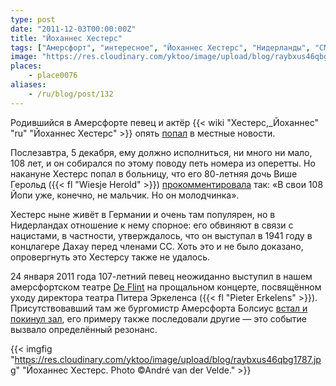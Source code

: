 ```yaml
---
type: post
date: "2011-12-03T00:00:00Z"
title: "Йоханнес Хестерс"
tags: ["Амерсфорт", "интересное", "Йоханнес Хестерс", "Нидерланды", "СМИ"]
image: "https://res.cloudinary.com/yktoo/image/upload/blog/raybxus46qbg1787.jpg"
places:
    - place0076
aliases:
    - /ru/blog/post/132
---
```


Родившийся в Амерсфорте певец и актёр {{< wiki "Хестерс,_Йоханнес" "ru" "Йоханнес Хестерс" >}} опять [попал](http://www.destadamersfoort.nl/scripts/edoris/edoris.dll?tem=LN_TEXT_VIEW&doc_id=19867092&pageid=134190&naam=Johan-Heesters-in-ziekenhuis-opgenomen) в местные новости.

Послезавтра, 5 декабря, ему должно исполниться, ни много ни мало, 108 лет, и он собирался по этому поводу петь номера из оперетты. Но накануне Хестерс попал в больницу, что его 80-летняя дочь Више Герольд ({{< fl "Wiesje Herold" >}}) [прокомментировала](http://www.bild.de/unterhaltung/leute/johannes-heesters/ich-schaffe-die-108-21286806.bild.html) так: «В свои 108 Йопи уже, конечно, не мальчик. Но он молодчинка».

<!--more-->

Хестерс ныне живёт в Германии и очень там популярен, но в Нидерландах отношение к нему спорное: его обвиняют в связи с нацистами, в частности, утверждалось, что он выступал в 1941 году в концлагере Дахау перед членами СС. Хоть это и не было доказано, опровергнуть это Хестерсу также не удалось.

24 января 2011 года 107-летний певец неожиданно выступил в нашем амерсфортском театре [De Flint](http://www.deflint.nl/) на прощальном концерте, посвящённом уходу директора театра Питера Эркеленса ({{< fl "Pieter Erkelens" >}}). Присутствовавший там же бургомистр Амерсфорта Болсиус [встал и покинул зал](http://www.ad.nl/ad/nl/1012/Binnenland/article/detail/1888159/2011/01/25/Omstreden-Heesters-107-even-terug-in-Amersfoort.dhtml), его примеру также последовали другие — это событие вызвало определённый резонанс.

{{< imgfig "https://res.cloudinary.com/yktoo/image/upload/blog/raybxus46qbg1787.jpg" "Йоханнес Хестерс. Photo ©André van der Velde." >}}
